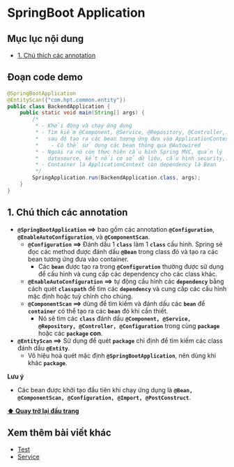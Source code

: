 # SpringBoot Application

## Mục lục nội dung

- [1. Chú thích các annotation](#1-chú-thích-các-annotation)

## Đoạn code demo

```java
@SpringBootApplication
@EntityScan({"com.hpt.common.entity"})
public class BackendApplication {
    public static void main(String[] args) {
        /*
         * - Khởi động và chạy ứng dụng
         * - Tìm kiếm @Component, @Service, @Repository, @Controller,...
         *   sau đó tạo ra các bean tương ứng đưa vào ApplicationContext.
         *    - Có thể sử dụng các bean thông qua @Autowired
         * - Ngoài ra nó còn thực hiện cấu hình Spring MVC, quản lý 
         *   datasource, kết nối cơ sở dữ liệu, cấu hình security,...
         * - Container là ApplicationContext còn dependency là Bean
         */
        SpringApplication.run(BackendApplication.class, args);
    }
}
```

## 1. Chú thích các annotation

- **`@SpringBootApplication` ==>** bao gồm các annotation **`@Configuration`**, **`@EnableAutoConfiguration`**, và **`@ComponentScan`**.
  - **`@Configuration` ==>** Đánh dấu 1 **`class`** làm 1 **`class`** cấu hình. Spring sẽ đọc các method được đánh dấu **`@Bean`** trong class đó và tạo ra các bean tương ứng đưa vào container.
    - Các **`bean`** được tạo ra trong **`@Configuration`** thường được sử dụng để cấu hình và cung cấp các dependency cho các class khác.
  - **`@EnableAutoConfiguration` ==>** tự động cấu hình các **`dependency`** bằng cách quét **`classpath`** để tìm các **`dependency`** và cung cấp các cấu hình mặc định hoặc tuỳ chỉnh cho chúng.
  - **`@ComponentScan` ==>** dùng để tìm kiếm và đánh dấu các **`bean`** để **`container`** có thể tạo ra các **`bean`** đó khi cần thiết.
    - Nó sẽ tìm các **`class`** đánh dấu **`@Component, @Service, @Repository, @Controller, @Configuration`** trong cùng **`package`** hoặc các **`package` con**.
- **`@EntityScan` ==>** Sử dụng để quét **`package`** chỉ định để tìm kiếm các class đánh dấu **`@Entity`**.
  - Vô hiệu hoá quét mặc định **`@SpringBootApplication`**, nên dùng khi khác **`package`**.

**Lưu ý**

- Các bean được khởi tạo đầu tiên khi chạy ứng dụng là **`@Bean, @ComponentScan, @Configuration, @Import, @PostConstruct`**.  

**[⬆ Quay trở lại đầu trang](#mục-lục-nội-dung)**

## Xem thêm bài viết khác

- [Test](Day005.md)
- [Service](Day007.md)

